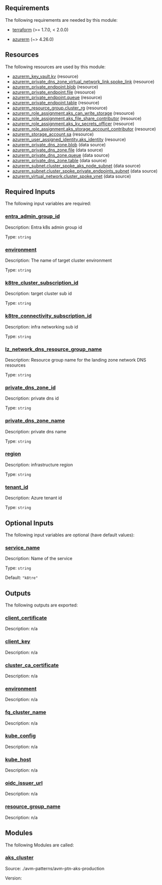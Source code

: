 <!-- BEGIN_TF_DOCS -->


<!-- markdownlint-disable MD033 -->
## Requirements

The following requirements are needed by this module:

- <a name="requirement_terraform"></a> [terraform](#requirement\_terraform) (>= 1.7.0, < 2.0.0)

- <a name="requirement_azurerm"></a> [azurerm](#requirement\_azurerm) (~> 4.26.0)

## Resources

The following resources are used by this module:

- [azurerm_key_vault.kv](https://registry.terraform.io/providers/hashicorp/azurerm/latest/docs/resources/key_vault) (resource)
- [azurerm_private_dns_zone_virtual_network_link.spoke_link](https://registry.terraform.io/providers/hashicorp/azurerm/latest/docs/resources/private_dns_zone_virtual_network_link) (resource)
- [azurerm_private_endpoint.blob](https://registry.terraform.io/providers/hashicorp/azurerm/latest/docs/resources/private_endpoint) (resource)
- [azurerm_private_endpoint.file](https://registry.terraform.io/providers/hashicorp/azurerm/latest/docs/resources/private_endpoint) (resource)
- [azurerm_private_endpoint.queue](https://registry.terraform.io/providers/hashicorp/azurerm/latest/docs/resources/private_endpoint) (resource)
- [azurerm_private_endpoint.table](https://registry.terraform.io/providers/hashicorp/azurerm/latest/docs/resources/private_endpoint) (resource)
- [azurerm_resource_group.cluster_rg](https://registry.terraform.io/providers/hashicorp/azurerm/latest/docs/resources/resource_group) (resource)
- [azurerm_role_assignment.aks_can_write_storage](https://registry.terraform.io/providers/hashicorp/azurerm/latest/docs/resources/role_assignment) (resource)
- [azurerm_role_assignment.aks_file_share_contributor](https://registry.terraform.io/providers/hashicorp/azurerm/latest/docs/resources/role_assignment) (resource)
- [azurerm_role_assignment.aks_kv_secrets_officer](https://registry.terraform.io/providers/hashicorp/azurerm/latest/docs/resources/role_assignment) (resource)
- [azurerm_role_assignment.aks_storage_account_contributor](https://registry.terraform.io/providers/hashicorp/azurerm/latest/docs/resources/role_assignment) (resource)
- [azurerm_storage_account.sa](https://registry.terraform.io/providers/hashicorp/azurerm/latest/docs/resources/storage_account) (resource)
- [azurerm_user_assigned_identity.aks_identity](https://registry.terraform.io/providers/hashicorp/azurerm/latest/docs/resources/user_assigned_identity) (resource)
- [azurerm_private_dns_zone.blob](https://registry.terraform.io/providers/hashicorp/azurerm/latest/docs/data-sources/private_dns_zone) (data source)
- [azurerm_private_dns_zone.file](https://registry.terraform.io/providers/hashicorp/azurerm/latest/docs/data-sources/private_dns_zone) (data source)
- [azurerm_private_dns_zone.queue](https://registry.terraform.io/providers/hashicorp/azurerm/latest/docs/data-sources/private_dns_zone) (data source)
- [azurerm_private_dns_zone.table](https://registry.terraform.io/providers/hashicorp/azurerm/latest/docs/data-sources/private_dns_zone) (data source)
- [azurerm_subnet.cluster_spoke_aks_node_subnet](https://registry.terraform.io/providers/hashicorp/azurerm/latest/docs/data-sources/subnet) (data source)
- [azurerm_subnet.cluster_spoke_private_endpoints_subnet](https://registry.terraform.io/providers/hashicorp/azurerm/latest/docs/data-sources/subnet) (data source)
- [azurerm_virtual_network.cluster_spoke_vnet](https://registry.terraform.io/providers/hashicorp/azurerm/latest/docs/data-sources/virtual_network) (data source)

<!-- markdownlint-disable MD013 -->
## Required Inputs

The following input variables are required:

### <a name="input_entra_admin_group_id"></a> [entra\_admin\_group\_id](#input\_entra\_admin\_group\_id)

Description: Entra k8s admin group id

Type: `string`

### <a name="input_environment"></a> [environment](#input\_environment)

Description: The name of target cluster environment

Type: `string`

### <a name="input_k8tre_cluster_subscription_id"></a> [k8tre\_cluster\_subscription\_id](#input\_k8tre\_cluster\_subscription\_id)

Description: target cluster sub id

Type: `string`

### <a name="input_k8tre_connectivity_subscription_id"></a> [k8tre\_connectivity\_subscription\_id](#input\_k8tre\_connectivity\_subscription\_id)

Description: infra networking sub id

Type: `string`

### <a name="input_lz_network_dns_resource_group_name"></a> [lz\_network\_dns\_resource\_group\_name](#input\_lz\_network\_dns\_resource\_group\_name)

Description: Resource group name for the landing zone network DNS resources

Type: `string`

### <a name="input_private_dns_zone_id"></a> [private\_dns\_zone\_id](#input\_private\_dns\_zone\_id)

Description: private dns id

Type: `string`

### <a name="input_private_dns_zone_name"></a> [private\_dns\_zone\_name](#input\_private\_dns\_zone\_name)

Description: private dns name

Type: `string`

### <a name="input_region"></a> [region](#input\_region)

Description: infrastructure region

Type: `string`

### <a name="input_tenant_id"></a> [tenant\_id](#input\_tenant\_id)

Description: Azure tenant id

Type: `string`

## Optional Inputs

The following input variables are optional (have default values):

### <a name="input_service_name"></a> [service\_name](#input\_service\_name)

Description: Name of the service

Type: `string`

Default: `"k8tre"`

## Outputs

The following outputs are exported:

### <a name="output_client_certificate"></a> [client\_certificate](#output\_client\_certificate)

Description: n/a

### <a name="output_client_key"></a> [client\_key](#output\_client\_key)

Description: n/a

### <a name="output_cluster_ca_certificate"></a> [cluster\_ca\_certificate](#output\_cluster\_ca\_certificate)

Description: n/a

### <a name="output_environment"></a> [environment](#output\_environment)

Description: n/a

### <a name="output_fq_cluster_name"></a> [fq\_cluster\_name](#output\_fq\_cluster\_name)

Description: n/a

### <a name="output_kube_config"></a> [kube\_config](#output\_kube\_config)

Description: n/a

### <a name="output_kube_host"></a> [kube\_host](#output\_kube\_host)

Description: n/a

### <a name="output_oidc_issuer_url"></a> [oidc\_issuer\_url](#output\_oidc\_issuer\_url)

Description: n/a

### <a name="output_resource_group_name"></a> [resource\_group\_name](#output\_resource\_group\_name)

Description: n/a

## Modules

The following Modules are called:

### <a name="module_aks_cluster"></a> [aks\_cluster](#module\_aks\_cluster)

Source: ./avm-patterns/avm-ptn-aks-production

Version:

<!-- END_TF_DOCS -->
